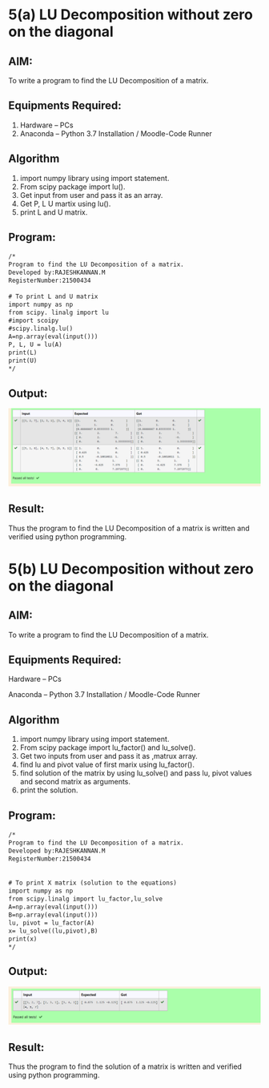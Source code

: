 # 5(a) LU Decomposition without zero on the diagonal

## AIM:
To write a program to find the LU Decomposition of a matrix.

## Equipments Required:
1. Hardware – PCs
2. Anaconda – Python 3.7 Installation / Moodle-Code Runner

## Algorithm
1. import numpy library using import statement. 
2. From scipy package import lu().
3. Get input from user and pass it as an array.
4. Get P, L U martix using lu().
5. print L and U matrix.

## Program:
```
/*
Program to find the LU Decomposition of a matrix.
Developed by:RAJESHKANNAN.M
RegisterNumber:21500434

# To print L and U matrix
import numpy as np
from scipy. linalg import lu 
#import scoipy
#scipy.linalg.lu()
A=np.array(eval(input()))
P, L, U = lu(A)
print(L)
print(U)
*/
```

## Output:
![output](LU1.png)


## Result:
Thus the program to find the LU Decomposition of a matrix is written and verified using python programming.


# 5(b) LU Decomposition without zero on the diagonal

## AIM:
To write a program to find the LU Decomposition of a matrix.

## Equipments Required:
Hardware – PCs

Anaconda – Python 3.7 Installation / Moodle-Code Runner
## Algorithm
1. import numpy library using import statement.
2. From scipy package import lu_factor() and lu_solve().
3. Get two inputs from user and pass it as ,matrux array.
4. find lu and pivot value of first marix using lu_factor().
5. find solution of the matrix by using lu_solve() and pass lu, pivot values and second matrix as arguments.
6. print the solution.
##  Program:
```
/*
Program to find the LU Decomposition of a matrix.
Developed by:RAJESHKANNAN.M
RegisterNumber:21500434


# To print X matrix (solution to the equations)
import numpy as np
from scipy.linalg import lu_factor,lu_solve
A=np.array(eval(input()))
B=np.array(eval(input()))
lu, pivot = lu_factor(A)
x= lu_solve((lu,pivot),B)
print(x)
*/
```
## Output:
![output](LU2.png)

## Result:
Thus the program to find the solution of a matrix is written and verified using python programming.

